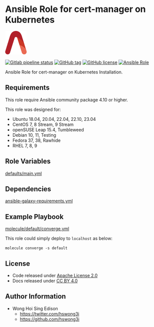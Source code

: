 # Ansible Role for cert-manager on Kubernetes

<a href="https://alvistack.com" title="AlviStack" target="_blank"><img src="/alvistack.svg" height="75" alt="AlviStack"></a>

[![Gitlab pipeline status](https://img.shields.io/gitlab/pipeline/alvistack/ansible-role-kube_cert_manager/master)](https://gitlab.com/alvistack/ansible-role-kube_cert_manager/-/pipelines)
[![GitHub tag](https://img.shields.io/github/tag/alvistack/ansible-role-kube_cert_manager.svg)](https://github.com/alvistack/ansible-role-kube_cert_manager/tags)
[![GitHub license](https://img.shields.io/github/license/alvistack/ansible-role-kube_cert_manager.svg)](https://github.com/alvistack/ansible-role-kube_cert_manager/blob/master/LICENSE)
[![Ansible Role](https://img.shields.io/badge/galaxy-alvistack.kube_cert_manager-blue.svg)](https://galaxy.ansible.com/alvistack/kube_cert_manager)

Ansible Role for cert-manager on Kubernetes Installation.

## Requirements

This role require Ansible community package 4.10 or higher.

This role was designed for:

-   Ubuntu 18.04, 20.04, 22.04, 22.10, 23.04
-   CentOS 7, 8 Stream, 9 Stream
-   openSUSE Leap 15.4, Tumbleweed
-   Debian 10, 11, Testing
-   Fedora 37, 38, Rawhide
-   RHEL 7, 8, 9

## Role Variables

[defaults/main.yml](defaults/main.yml)

## Dependencies

[ansible-galaxy-requirements.yml](ansible-galaxy-requirements.yml)

## Example Playbook

[molecule/default/converge.yml](molecule/default/converge.yml)

This role could simply deploy to `localhost` as below:

    molecule converge -s default

## License

-   Code released under [Apache License 2.0](LICENSE)
-   Docs released under [CC BY 4.0](http://creativecommons.org/licenses/by/4.0/)

## Author Information

-   Wong Hoi Sing Edison
    -   <https://twitter.com/hswong3i>
    -   <https://github.com/hswong3i>
